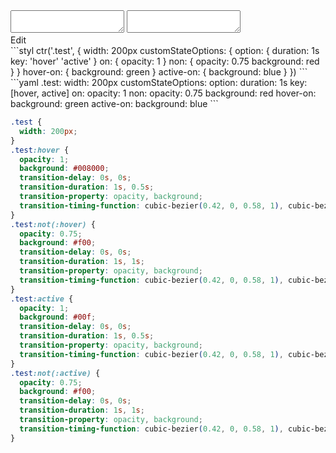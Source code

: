 <div data-size="780" class="code-cont" data-example="multiple-key-merge">
    <div class="code">
        <div class="code-wrap">
            <textarea id="stylus"></textarea>
            <textarea id="css"></textarea>
            <div class="edit-code">
                <span>Edit</span>
            </div>
        </div>
    </div>
</div>

<div data-size="780" data-examples="stylus"></div>
```styl
ctr('.test', {
  width: 200px
  customStateOptions: {
    option: {
      duration: 1s
      key: 'hover' 'active'
    }
    on: {
      opacity: 1
    }
    non: {
      opacity: 0.75
      background: red
    }
  }
  hover-on: {
    background: green
  }
  active-on: {
    background: blue
  }
})
```

<div data-size="780" data-examples="yaml"></div>
```yaml
.test:
  width: 200px
  customStateOptions:
    option:
      duration: 1s
      key: [hover, active]
    on:
      opacity: 1
    non:
      opacity: 0.75
      background: red
  hover-on:
    background: green
  active-on:
    background: blue
```

```css
.test {
  width: 200px;
}
.test:hover {
  opacity: 1;
  background: #008000;
  transition-delay: 0s, 0s;
  transition-duration: 1s, 0.5s;
  transition-property: opacity, background;
  transition-timing-function: cubic-bezier(0.42, 0, 0.58, 1), cubic-bezier(0.42, 0, 0.58, 1);
}
.test:not(:hover) {
  opacity: 0.75;
  background: #f00;
  transition-delay: 0s, 0s;
  transition-duration: 1s, 1s;
  transition-property: opacity, background;
  transition-timing-function: cubic-bezier(0.42, 0, 0.58, 1), cubic-bezier(0.42, 0, 0.58, 1);
}
.test:active {
  opacity: 1;
  background: #00f;
  transition-delay: 0s, 0s;
  transition-duration: 1s, 0.5s;
  transition-property: opacity, background;
  transition-timing-function: cubic-bezier(0.42, 0, 0.58, 1), cubic-bezier(0.42, 0, 0.58, 1);
}
.test:not(:active) {
  opacity: 0.75;
  background: #f00;
  transition-delay: 0s, 0s;
  transition-duration: 1s, 1s;
  transition-property: opacity, background;
  transition-timing-function: cubic-bezier(0.42, 0, 0.58, 1), cubic-bezier(0.42, 0, 0.58, 1);
}
```
<div class="cf"></div>
